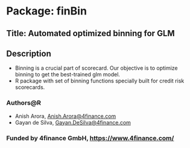 
# Package: finBin

## Title: Automated optimized binning for GLM

## Description 
- Binning is a crucial part of scorecard. Our objective is to optimize binning to get the best-trained glm model. 
- R package with set of binning functions specially built for credit risk scorecards.

### Authors@R 
- Anish Arora, Anish.Arora@4finance.com 
- Gayan de Silva, Gayan.DeSilva@4finance.com

### Funded by 4finance GmbH, https://www.4finance.com/
